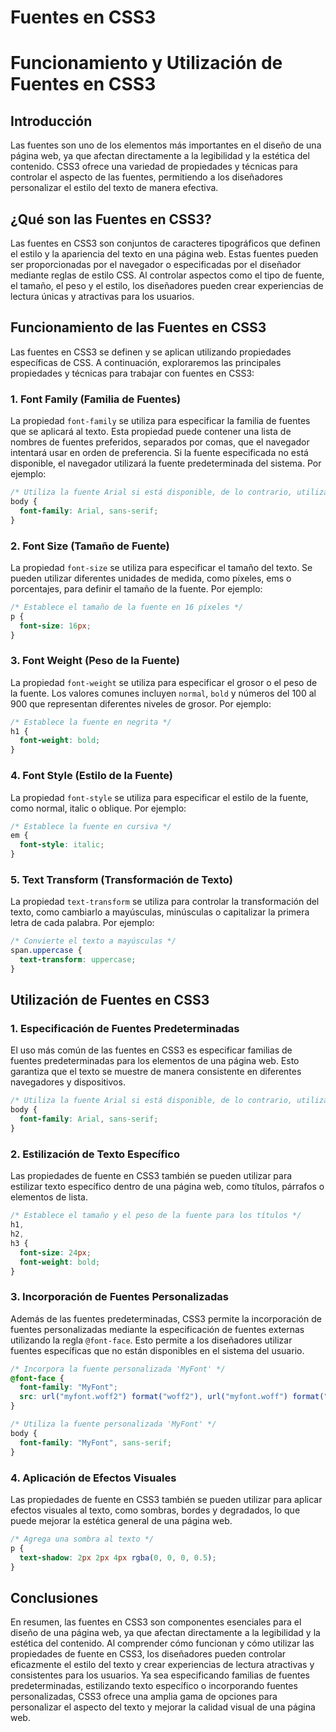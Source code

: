 # Fuentes en CSS3

# Funcionamiento y Utilización de Fuentes en CSS3

## Introducción

Las fuentes son uno de los elementos más importantes en el diseño de una página web, ya que afectan directamente a la legibilidad y la estética del contenido. CSS3 ofrece una variedad de propiedades y técnicas para controlar el aspecto de las fuentes, permitiendo a los diseñadores personalizar el estilo del texto de manera efectiva.

## ¿Qué son las Fuentes en CSS3?

Las fuentes en CSS3 son conjuntos de caracteres tipográficos que definen el estilo y la apariencia del texto en una página web. Estas fuentes pueden ser proporcionadas por el navegador o especificadas por el diseñador mediante reglas de estilo CSS. Al controlar aspectos como el tipo de fuente, el tamaño, el peso y el estilo, los diseñadores pueden crear experiencias de lectura únicas y atractivas para los usuarios.

## Funcionamiento de las Fuentes en CSS3

Las fuentes en CSS3 se definen y se aplican utilizando propiedades específicas de CSS. A continuación, exploraremos las principales propiedades y técnicas para trabajar con fuentes en CSS3:

### 1. Font Family (Familia de Fuentes)

La propiedad `font-family` se utiliza para especificar la familia de fuentes que se aplicará al texto. Esta propiedad puede contener una lista de nombres de fuentes preferidos, separados por comas, que el navegador intentará usar en orden de preferencia. Si la fuente especificada no está disponible, el navegador utilizará la fuente predeterminada del sistema. Por ejemplo:

```css
/* Utiliza la fuente Arial si está disponible, de lo contrario, utiliza la fuente sans-serif predeterminada */
body {
  font-family: Arial, sans-serif;
}
```

### 2. Font Size (Tamaño de Fuente)

La propiedad `font-size` se utiliza para especificar el tamaño del texto. Se pueden utilizar diferentes unidades de medida, como píxeles, ems o porcentajes, para definir el tamaño de la fuente. Por ejemplo:

```css
/* Establece el tamaño de la fuente en 16 píxeles */
p {
  font-size: 16px;
}
```

### 3. Font Weight (Peso de la Fuente)

La propiedad `font-weight` se utiliza para especificar el grosor o el peso de la fuente. Los valores comunes incluyen `normal`, `bold` y números del 100 al 900 que representan diferentes niveles de grosor. Por ejemplo:

```css
/* Establece la fuente en negrita */
h1 {
  font-weight: bold;
}
```

### 4. Font Style (Estilo de la Fuente)

La propiedad `font-style` se utiliza para especificar el estilo de la fuente, como normal, italic o oblique. Por ejemplo:

```css
/* Establece la fuente en cursiva */
em {
  font-style: italic;
}
```

### 5. Text Transform (Transformación de Texto)

La propiedad `text-transform` se utiliza para controlar la transformación del texto, como cambiarlo a mayúsculas, minúsculas o capitalizar la primera letra de cada palabra. Por ejemplo:

```css
/* Convierte el texto a mayúsculas */
span.uppercase {
  text-transform: uppercase;
}
```

## Utilización de Fuentes en CSS3

### 1. Especificación de Fuentes Predeterminadas

El uso más común de las fuentes en CSS3 es especificar familias de fuentes predeterminadas para los elementos de una página web. Esto garantiza que el texto se muestre de manera consistente en diferentes navegadores y dispositivos.

```css
/* Utiliza la fuente Arial si está disponible, de lo contrario, utiliza la fuente sans-serif predeterminada */
body {
  font-family: Arial, sans-serif;
}
```

### 2. Estilización de Texto Específico

Las propiedades de fuente en CSS3 también se pueden utilizar para estilizar texto específico dentro de una página web, como títulos, párrafos o elementos de lista.

```css
/* Establece el tamaño y el peso de la fuente para los títulos */
h1,
h2,
h3 {
  font-size: 24px;
  font-weight: bold;
}
```

### 3. Incorporación de Fuentes Personalizadas

Además de las fuentes predeterminadas, CSS3 permite la incorporación de fuentes personalizadas mediante la especificación de fuentes externas utilizando la regla `@font-face`. Esto permite a los diseñadores utilizar fuentes específicas que no están disponibles en el sistema del usuario.

```css
/* Incorpora la fuente personalizada 'MyFont' */
@font-face {
  font-family: "MyFont";
  src: url("myfont.woff2") format("woff2"), url("myfont.woff") format("woff");
}

/* Utiliza la fuente personalizada 'MyFont' */
body {
  font-family: "MyFont", sans-serif;
}
```

### 4. Aplicación de Efectos Visuales

Las propiedades de fuente en CSS3 también se pueden utilizar para aplicar efectos visuales al texto, como sombras, bordes y degradados, lo que puede mejorar la estética general de una página web.

```css
/* Agrega una sombra al texto */
p {
  text-shadow: 2px 2px 4px rgba(0, 0, 0, 0.5);
}
```

## Conclusiones

En resumen, las fuentes en CSS3 son componentes esenciales para el diseño de una página web, ya que afectan directamente a la legibilidad y la estética del contenido. Al comprender cómo funcionan y cómo utilizar las propiedades de fuente en CSS3, los diseñadores pueden controlar eficazmente el estilo del texto y crear experiencias de lectura atractivas y consistentes para los usuarios. Ya sea especificando familias de fuentes predeterminadas, estilizando texto específico o incorporando fuentes personalizadas, CSS3 ofrece una amplia gama de opciones para personalizar el aspecto del texto y mejorar la calidad visual de una página web.
